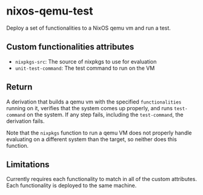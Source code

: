 nixos-qemu-test
================

Deploy a set of functionalities to a NixOS qemu vm and run a test.


Custom functionalities attributes
----------------------------------

* `nixpkgs-src`: The source of nixpkgs to use for evaluation
* `unit-test-command`: The test command to run on the VM

Return
-------

A derivation that builds a qemu vm with the specified `functionalities` running
on it, verifies that the system comes up properly, and runs `test-command` on
the system. If any step fails, including the `test-command`, the derivation
fails.

Note that the `nixpkgs` function to run a qemu VM does not properly handle
evaluating on a different system than the target, so neither does this
function.

Limitations
------------

Currently requires each functionality to match in all of the custom attributes.
Each functionality is deployed to the same machine.
